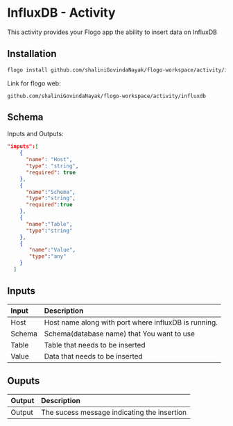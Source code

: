 
# 	InfluxDB - Activity
This activity provides your Flogo app the ability to insert data on InfluxDB

## Installation

```bash
flogo install github.com/shaliniGovindaNayak/flogo-workspace/activity/influxdb
```
Link for flogo web:
```
github.com/shaliniGovindaNayak/flogo-workspace/activity/influxdb
```

## Schema
Inputs and Outputs:

```json
"inputs":[
    {
      "name": "Host",
      "type": "string",
      "required": true
    },
    {
      "name":"Schema",
      "type":"string",
      "required":true
    },
    {
      "name":"Table",
      "type":"string"
    },
    {
       "name":"Value",
       "type":"any"
    }
  ]
```
## Inputs
| Input                          | Description    |
|:-------------------------------|:---------------|
| Host                           | Host name along with port where influxDB is running.           |
| Schema                         | Schema(database name) that You want to use   |
| Table                          | Table that needs to be inserted        |
| Value                          | Data that needs to be inserted |


## Ouputs
| Output       | Description                                            |
|:-------------|:-------------------------------------------------------|
| Output       | The sucess message indicating the insertion |
